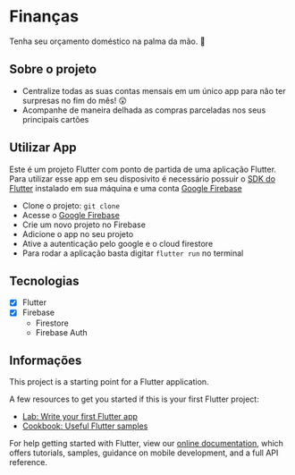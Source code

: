 # Finanças

Tenha seu orçamento doméstico na palma da mão. :calling: 

## Sobre o projeto
* Centralize todas as suas contas mensais em um único app para não ter surpresas no fim do mês! :astonished:
* Acompanhe de maneira delhada as compras parceladas nos seus principais cartões

## Utilizar App

Este é um projeto Flutter com ponto de partida de uma aplicação Flutter.
Para utilizar esse app em seu disposivito é necessário possuir o [SDK do Flutter]('https://flutter.dev/docs/get-started/install') instalado em sua máquina e uma conta [Google Firebase]('console.firebase.google.com/')

 - Clone o projeto: ```git clone ```
 - Acesse o [Google Firebase]('console.firebase.google.com/')
 - Crie um novo projeto no Firebase
 - Adicione o app no seu projeto
 - Ative a autenticação pelo google e o cloud firestore
 - Para rodar a aplicação basta digitar ```flutter run``` no terminal

## Tecnologias
  - [x] Flutter
  - [x] Firebase
    * Firestore
    * Firebase Auth

## Informações



This project is a starting point for a Flutter application.

A few resources to get you started if this is your first Flutter project:

- [Lab: Write your first Flutter app](https://flutter.dev/docs/get-started/codelab)
- [Cookbook: Useful Flutter samples](https://flutter.dev/docs/cookbook)

For help getting started with Flutter, view our
[online documentation](https://flutter.dev/docs), which offers tutorials,
samples, guidance on mobile development, and a full API reference.

